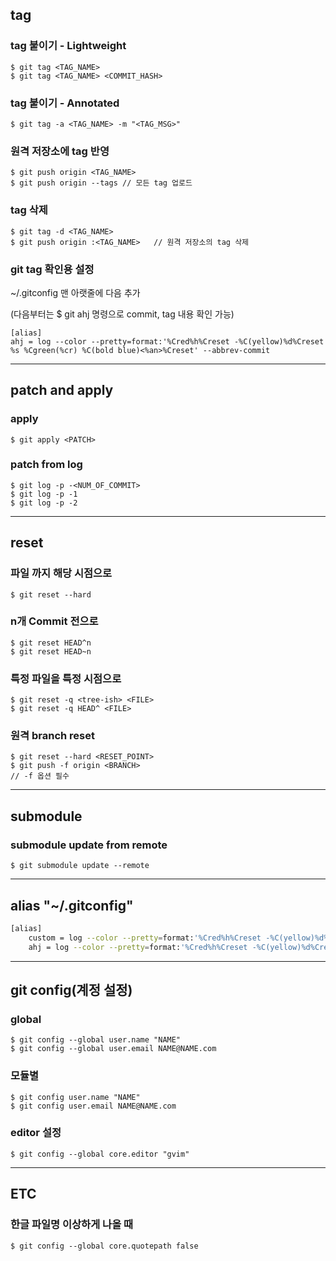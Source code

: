 ## tag

### tag 붙이기 - Lightweight
	$ git tag <TAG_NAME>
	$ git tag <TAG_NAME> <COMMIT_HASH>

### tag 붙이기 - Annotated
	$ git tag -a <TAG_NAME> -m "<TAG_MSG>"

### 원격 저장소에 tag 반영
	$ git push origin <TAG_NAME>
	$ git push origin --tags // 모든 tag 업로드
	
### tag 삭제
	$ git tag -d <TAG_NAME>
	$ git push origin :<TAG_NAME>	// 원격 저장소의 tag 삭제

### git tag 확인용 설정
	
~/.gitconfig 맨 아랫줄에 다음 추가

(다음부터는 $ git ahj 명령으로 commit, tag 내용 확인 가능)
```
[alias]
ahj = log --color --pretty=format:'%Cred%h%Creset -%C(yellow)%d%Creset %s %Cgreen(%cr) %C(bold blue)<%an>%Creset' --abbrev-commit	
```

-------------------------------------------------------------

## patch and apply

### apply
	$ git apply <PATCH>
	
### patch from log
	$ git log -p -<NUM_OF_COMMIT>
	$ git log -p -1
	$ git log -p -2

-------------------------------------------------------------

## reset

### 파일 까지 해당 시점으로
	$ git reset --hard
	
### n개 Commit 전으로
	$ git reset HEAD^n
	$ git reset HEAD~n

### 특정 파일을 특정 시점으로
	$ git reset -q <tree-ish> <FILE>
	$ git reset -q HEAD^ <FILE>
	
### 원격 branch reset
	$ git reset --hard <RESET_POINT>
	$ git push -f origin <BRANCH>
	// -f 옵션 필수

-------------------------------------------------------------

## submodule

### submodule update from remote
	$ git submodule update --remote

-------------------------------------------------------------

## alias "~/.gitconfig"

```bash
[alias]
	custom = log --color --pretty=format:'%Cred%h%Creset -%C(yellow)%d%Creset %s %Cgreen(%cr) %C(bold blue)<%an>%Creset' --abbrev-commit
	ahj = log --color --pretty=format:'%Cred%h%Creset -%C(yellow)%d%Creset %s %C(bold blue)<%an>%Creset' --abbrev-commit 
```

-------------------------------------------------------------

## git config(계정 설정)

### global
	$ git config --global user.name "NAME"
	$ git config --global user.email NAME@NAME.com

### 모듈별
	$ git config user.name "NAME"
	$ git config user.email NAME@NAME.com

### editor 설정
	$ git config --global core.editor "gvim"
	
-------------------------------------------------------------
	
## ETC

### 한글 파일명 이상하게 나올 때
	$ git config --global core.quotepath false
